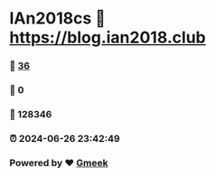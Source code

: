 # IAn2018cs :link: https://blog.ian2018.club 
### :page_facing_up: [36](https://blog.ian2018.club/tag.html) 
### :speech_balloon: 0 
### :hibiscus: 128346 
### :alarm_clock: 2024-06-26 23:42:49 
### Powered by :heart: [Gmeek](https://github.com/Meekdai/Gmeek)
